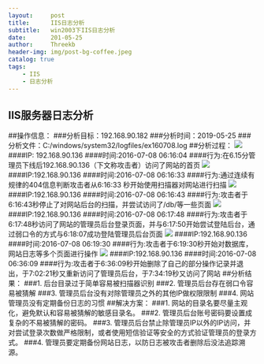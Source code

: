 ```yaml
---
layout:     post
title:      IIS日志分析
subtitle:   win2003下IIS日志分析
date:       201-05-25
author:     Threekb
header-img: img/post-bg-coffee.jpeg
catalog: true
tags:
    - IIS
    - 日志分析
---
```


## IIS服务器日志分析
##操作信息：
###分析目标：192.168.90.182
###分析时间：2019-05-25
###分析文件：C:/windows/system32/logfiles/ex160708.log
##分析过程：
![](https://i.imgur.com/6ahwd4b.png)
####IP: 192.168.90.136
####时间:2016-07-08 06:16:04
####行为:在6.15分管理员下线后192.168.90.136（下文称攻击者）访问了网站的首页
![](https://i.imgur.com/GcnRPoU.png)
####IP:192.168.90.136
####时间:2016-07-08 06:16:33
####行为:通过连续有规律的404信息判断攻击者从6:16:33 秒开始使用扫描器对网站进行扫描
![](https://i.imgur.com/BOZBNXu.png)
####IP:192.168.90.136
####时间:2016-07-08 06:16:43
####行为:攻击者于6:16:43秒停止了对网站后台的扫描，并尝试访问了/db/等一些页面
![](https://i.imgur.com/plG7EGy.png)
####IP:192.168.90.136
####时间:2016-07-08 06:17:48
####行为:攻击者于6:17:48秒访问了网站的管理员后台登录页面，并与6:17:50开始尝试登陆后台，通过弱口令的方式与6:18:07成功登陆管理员后台页面
![](https://i.imgur.com/YyyF6dg.png)
####IP:192.168.90.136
####时间:2016-07-08 06:19:30
####行为:攻击者于6:19:30秒开始对数据库，网站日志等多个页面进行操作
![](https://i.imgur.com/hIPVciy.png)
####IP:192.168.90.136
####时间:2016-07-08 06:36:09
####行为:攻击者于6:36:09秒开始删除了自己的部分操作记录并退出，于7:02:21秒又重新访问了管理员后台，于7:34:19秒又访问了网站
##分析结果：
###1.	后台目录过于简单容易被扫描器识别
###2.	管理员后台存在弱口令容易被猜解
###3.	管理员后台没有对除管理员之外的其他IP做权限限制
###4.	网站管理员没有定期备份日志的习惯 
##解决方案：
###1.	网站的目录名要尽量主观化，避免默认和容易被猜解的敏感目录名。
###2.	管理员后台账号密码要设置成复杂的不易被猜解的密码。
###3.	管理员后台禁止除管理员IP以外的IP访问，并对尝试登录次数做严格限制，或者使用短信验证等安全的方式验证管理员的登录方式。
###4.	管理员要定期备份网站日志，以防日志被攻击者删除后没法追踪溯源。




